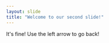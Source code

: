```yaml
---
layout: slide
title: "Welcome to our second slide!"
---
```

It's fine!
Use the left arrow to go back!

